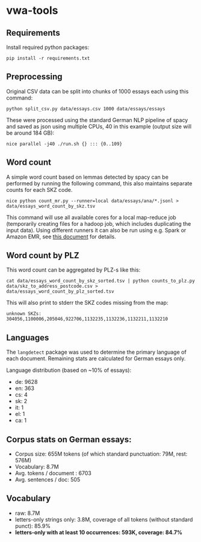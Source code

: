# vwa-tools

## Requirements
Install required python packages:

```
pip install -r requirements.txt
```

## Preprocessing

Original CSV data can be split into chunks of 1000 essays each using this command:

```
python split_csv.py data/essays.csv 1000 data/essays/essays
```

These were processed using the standard German NLP pipeline of spacy and saved
as json using multiple CPUs, 40 in this example
(output size will be around 184 GB):

```
nice parallel -j40 ./run.sh {} ::: {0..109}
```


## Word count

A simple word count based on lemmas detected by spacy can be performed by
running the following command, this also
maintains separate counts for each SKZ code.

```
nice python count_mr.py --runner=local data/essays/ana/*.jsonl >
data/essays_word_count_by_skz.tsv
```

This command will use all
available cores for a local map-reduce job (temporarily creating files for a hadoop
job, which includes duplicating the input data). Using different runners it can
also be run using e.g. Spark or Amazon EMR, see [this
document](https://mrjob.readthedocs.io/en/latest/guides/runners.html) for details.


## Word count by PLZ

This word count can be aggregated by PLZ-s like this:

```
cat data/essays_word_count_by_skz_sorted.tsv | python counts_to_plz.py data/skz_to_address_postcode.csv > data/essays_word_count_by_plz_sorted.tsv
```

This will also print to stderr the SKZ codes missing from the map:
```
unknown SKZs: 304056,1100006,205046,922706,1132235,1132236,1132211,1132210
```


## Languages

The `langdetect` package was used to determine the primary language of each
document. Remaining stats are calculated for German essays only.

Language distribution (based on ~10% of essays):

- de: 9628
- en: 363
- cs: 4
- sk: 2
- it: 1
- el: 1
- ca: 1


## Corpus stats on German essays:

- Corpus size: 655M tokens (of which standard punctuation: 79M, rest: 576M)
- Vocabulary: 8.7M
- Avg. tokens / document : 6703
- Avg. sentences / doc: 505


## Vocabulary

- raw: 8.7M
- letters-only strings only: 3.8M, coverage of all tokens (without standard
  punct): 85.9%
- **letters-only with at least 10 occurrences: 593K, coverage: 84.7%**





